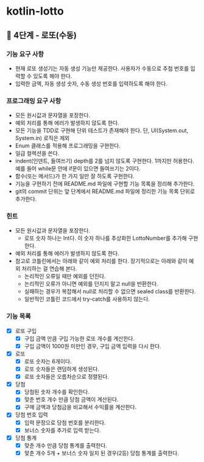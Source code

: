 # kotlin-lotto

## 🚀 4단계 - 로또(수동)

### 기능 요구 사항

- 현재 로또 생성기는 자동 생성 기능만 제공한다. 사용자가 수동으로 추첨 번호를 입력할 수 있도록 해야 한다.
- 입력한 금액, 자동 생성 숫자, 수동 생성 번호를 입력하도록 해야 한다.

### 프로그래밍 요구 사항

- 모든 원시값과 문자열을 포장한다.
- 예외 처리를 통해 에러가 발생하지 않도록 한다.
- 모든 기능을 TDD로 구현해 단위 테스트가 존재해야 한다. 단, UI(System.out, System.in) 로직은 제외
- Enum 클래스를 적용해 프로그래밍을 구현한다.
- 일급 컬렉션을 쓴다.
- indent(인덴트, 들여쓰기) depth를 2를 넘지 않도록 구현한다. 1까지만 허용한다. <br> 예를 들어 while문 안에 if문이 있으면 들여쓰기는 2이다.
- 함수(또는 메서드)가 한 가지 일만 잘 하도록 구현한다.
- 기능을 구현하기 전에 README.md 파일에 구현할 기능 목록을 정리해 추가한다.
- git의 commit 단위는 앞 단계에서 README.md 파일에 정리한 기능 목록 단위로 추가한다.

### 힌트

- 모든 원시값과 문자열을 포장한다.
    - 로또 숫자 하나는 Int다. 이 숫자 하나를 추상화한 LottoNumber를 추가해 구현한다.
- 예외 처리를 통해 에러가 발생하지 않도록 한다.
- 참고로 코틀린에서는 아래와 같이 예외 처리를 한다. 장기적으로는 아래와 같이 예외 처리하는 걸 연습해 본다.
    - 논리적인 오류일 때만 예외를 던진다.
    - 논리적인 오류가 아니면 예외를 던지지 말고 null을 반환한다.
    - 실패하는 경우가 복잡해서 null로 처리할 수 없으면 sealed class를 반환한다.
    - 일반적인 코틀린 코드에서 try-catch를 사용하지 않는다.

### 기능 목록

- [x] 로또 구입
    - [x] 구입 금액 만큼 구입 가능한 로또 개수를 계산한다.
    - [x] 구입 금액이 1000원 미만인 경우, 구입 금액 입력을 다시 한다.
- [x] 로또
    - [x] 로또 숫자는 6개이다.
    - [x] 로또 숫자들은 랜덤하게 생성된다.
    - [x] 로또 숫자들은 오름차순으로 정렬된다.
- [x] 당첨
    - [x] 당첨된 숫자 개수를 확인한다.
    - [x] 맞춘 번호 개수 만큼 당첨 금액이 계산된다.
    - [x] 구매 금액과 당첨금을 비교해서 수익률을 계산한다.
- [x] 당첨 번호 입력
    - [x] 입력 문장으로 당첨 번호를 분리한다.
    - [x] 보너스 숫자를 추가로 입력 받는다.
- [x] 당첨 통계
    - [x] 맞춘 개수 만큼 당첨 통계를 출력한다.
    - [x] 맟춘 개수 5개 + 보너스 숫자 일치 된 경우(2등) 당첨 통계를 출력한다.
